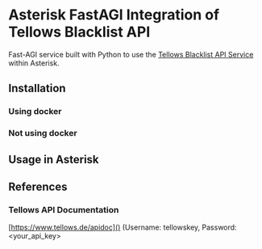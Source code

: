 # Asterisk FastAGI Integration of Tellows Blacklist API

Fast-AGI service built with Python to use the
[Tellows Blacklist API Service](https://www.tellows.de/c/about-tellows-uk/tellows-api-partnership-program/)
within Asterisk.

## Installation
### Using docker

### Not using docker

## Usage in Asterisk


## References
### Tellows API Documentation
[https://www.tellows.de/apidoc]() (Username: tellowskey, Password: <your_api_key>


